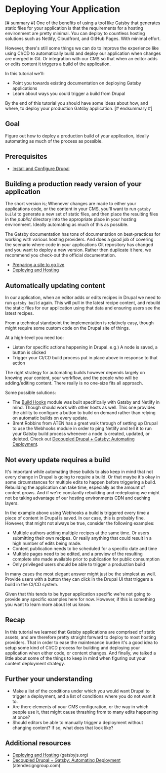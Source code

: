 # Deploying Your Application

[# summary #]
One of the benefits of using a tool like Gatsby that generates static files for your application is that the requirements for a hosting environment are pretty minimal. You can deploy to countless hosting solutions such as Netlify, Cloudfront, and GitHub Pages. With minimal effort.

However, there's still some things we can do to improve the experience like using CI/CD to automatically build and deploy our application when changes are merged in Git. Or integration with our CMS so that when an editor adds or edits content it triggers a build of the application.

In this tutorial we'll:

- Point you towards existing documentation on deploying Gatsby applications
- Learn about ways you could trigger a build from Drupal

By the end of this tutorial you should have some ideas about how, and where, to deploy your production Gatsby application.
[# endsummary #]

## Goal

Figure out how to deploy a production build of your application, ideally automating as much of the process as possible.

## Prerequisites

- [Install and Configure Drupal](/content/gatsby-and-drupal/install-and-configure-drupal.md)

## Building a production ready version of your application

The short version is; Whenever changes are made to either your applications code, or the content in your CMS, you'll want to run `gatsby build` to generate a new set of static files, and then place the resulting files in the *public/* directory into the appropriate place in your hosting environment. Ideally automating as much of this as possible.

The Gatsby documentation has tons of documentation on best-practices for working with various hosting providers. And does a good job of covering the scenario where code in your applications Git repository has changed and you want to deploy a new version. Rather then duplicate it here, we recommend you check-out the official documentation.

- [Preparing a site to go live](https://www.gatsbyjs.org/tutorial/part-eight/)
- [Deploying and Hosting](https://www.gatsbyjs.org/docs/deploying-and-hosting/)

## Automatically updating content

In our application, when an editor adds or edits recipes in Drupal we need to run `gatsby build` again. This will pull in the latest recipe content, and rebuild the static files for our application using that data and ensuring users see the latest recipes.

From a technical standpoint the implementation is relatively easy, though might require some custom code on the Drupal site of things.

At a high-level you need too:

- Listen for specific actions happening in Drupal. e.g.) A node is saved, a button is clicked
- Trigger your CI/CD build process put in place above in response to that action

The right strategy for automating builds however depends largely on knowing your content, your workflow, and the people who will be adding/editing content. There really is no one-size fits all approach.

Some possible solutions:

- The [Build Hooks](https://www.drupal.org/project/build_hooks) module was built specifically with Gatsby and Netlify in mind. Though should work with other hosts as well. This one provides the ability to configure a button to build on demand rather than relying on automatic builds on every update.
- Brent Robbins from ATEN has a great walk through of setting up Drupal to use the Webhooks module in order to ping Netlify and tell it to run your Gatsby build process whenever a node is created, updated, or deleted. Check out [Decoupled Drupal + Gatsby: Automating Deployment](https://atendesigngroup.com/blog/decoupled-drupal-gatsby-automating-deployment).

## Not every update requires a build

It's important while automating these builds to also keep in mind that not every change in Drupal is going to require a build. Or that maybe it's okay in some circumstances for multiple edits to happen before triggering a build. Rebuilding the application can take time, especially as the amount of content grows. And if we're constantly rebuilding and redeploying we might not be taking advantage of our hosting environments CDN and caching layers.

In the example above using Webhooks a build is triggered every time a piece of content in Drupal is saved. In our case, this is probably fine. However, that might not always be true, consider the following examples:

- Multiple authors adding multiple recipes at the same time. Or users submitting their own recipes. Or really anything that could result in a high number of edits being made.
- Content publication needs to be scheduled for a specific date and time
- Multiple pages need to be edited, and a preview of the resulting complete site made available prior to publication for public consumption
- Only privileged users should be able to trigger a production build

In many cases the most elegant answer might just be the simplest as well. Provide users with a button they can click in the Drupal UI that triggers a build in the CI/CD system.

Given that this tends to be hyper application specific we're not going to provide any specific examples here for now. However, if this is something you want to learn more about let us know.

## Recap

In this tutorial we learned that Gatsby applications are comprised of static assets, and are therefore pretty straight forward to deploy to most hosting providers. That in order to ease the maintenance burden it's a good idea to setup some kind of CI/CD process for building and deploying your application when either code, or content changes. And finally, we talked a little about some of the things to keep in mind when figuring out your content deployment strategy.

## Further your understanding

- Make a list of the conditions under which you would want Drupal to trigger a deployment, and a list of conditions where you do not want it to.
- Are there elements of your CMS configuration, or the way in which people use it, that might cause thrashing from to many edits happening at once?
- Should editors be able to manually trigger a deployment without changing content? If so, what does that look like?

## Additional resources

- [Deploying and Hosting](https://www.gatsbyjs.org/docs/deploying-and-hosting/) (gatsbyjs.org)
- [Decoupled Drupal + Gatsby: Automating Deployment](https://atendesigngroup.com/blog/decoupled-drupal-gatsby-automating-deployment) (atendesigngroup.com)